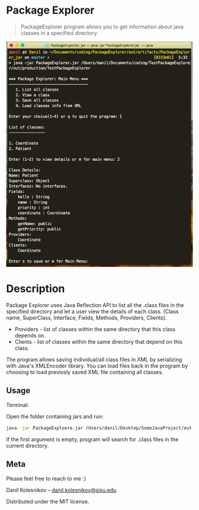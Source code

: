 # Package Explorer
> PackageExplorer program allows you to get information about java classes in a specified directory.

![](header.png)

# Description
Package Explorer uses Java Reflection API to list all the .class files in the specified directory and let a user view the details of each class. (Class name, SuperClass, Interface, Fields, Methods, Providers, Clients).

* Providers - list of classes within the same directory that this class depends on. 
* Clients - list of classes within the same directory that depend on this class.

The program allows saving individual/all class files in XML by serializing with Java's XMLEncoder library. You can load files back in the program by choosing to load previosly saved XML file containing all classes.  

## Usage

Terminal:

Open the folder containing jars and run:

```sh
java -jar PackageExploere.jar /Users/danil/Desktop/SomeJavaProject/out
```
If the first argument is empty, program will search for .class files in the current directory.
 
## Meta

Please feel free to reach to me :)

Danil Kolesnikov – danil.kolesnikov@sjsu.edu

Distributed under the MIT license.
